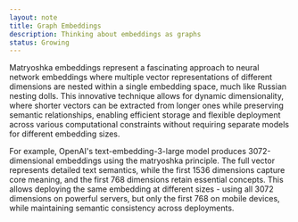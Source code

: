 ```yaml
---
layout: note
title: Graph Embeddings
description: Thinking about embeddings as graphs
status: Growing
---
```


Matryoshka embeddings represent a fascinating approach to neural network embeddings where multiple vector
representations of different dimensions are nested within a single embedding space, much like Russian nesting dolls.
This innovative technique allows for dynamic dimensionality, where shorter vectors can be extracted from longer ones
while preserving semantic relationships, enabling efficient storage and flexible deployment across various computational
constraints without requiring separate models for different embedding sizes.

For example, OpenAI's text-embedding-3-large model produces 3072-dimensional embeddings using the matryoshka principle. The full vector represents
detailed text semantics, while the first 1536 dimensions capture core meaning, and the first 768 dimensions
retain essential concepts. This allows deploying the same embedding at different sizes - using all 3072 dimensions on
powerful servers, but only the first 768 on mobile devices, while maintaining semantic consistency across deployments.
